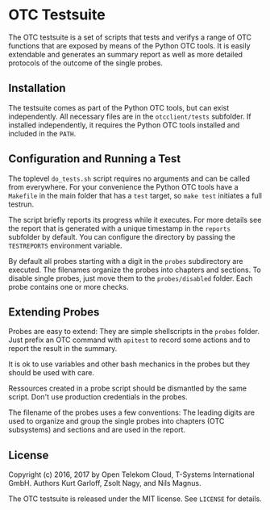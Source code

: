 OTC Testsuite
=============

The OTC testsuite is a set of scripts that tests and verifys a range
of OTC functions that are exposed by means of the Python OTC tools. It
is easily extendable and generates an summary report as well as more
detailed protocols of the outcome of the single probes.

Installation
------------

The testsuite comes as part of the Python OTC tools, but can exist
independently. All necessary files are in the `otcclient/tests`
subfolder. If installed independently, it requires the Python OTC
tools installed and included in the `PATH`.

Configuration and Running a Test
--------------------------------

The toplevel `do_tests.sh` script requires no arguments and can be
called from everywhere. For your convenience the Python OTC tools have
a `Makefile` in the main folder that has a `test` target, so `make
test` initiates a full testrun.

The script briefly reports its progress while it executes. For more
details see the report that is generated with a unique timestamp in
the `reports` subfolder by default. You can configure the directory by
passing the `TESTREPORTS` environment variable.

By default all probes starting with a digit in the `probes`
subdirectory are executed. The filenames organize the probes into
chapters and sections. To disable single probes, just move them to the
`probes/disabled` folder. Each probe contains one or more checks.

Extending Probes
----------------

Probes are easy to extend: They are simple shellscripts in the
`probes` folder. Just prefix an OTC command with `apitest` to record
some actions and to report the result in the summary.

It is ok to use variables and other bash mechanics in the probes but
they should be used with care.

Ressources created in a probe script should be dismantled by the same
script. Don't use production credentials in the probes.

The filename of the probes uses a few conventions: The leading digits
are used to organize and group the single probes into chapters (OTC
subsystems) and sections and are used in the report.

License
-------

Copyright (c) 2016, 2017 by Open Telekom Cloud, T-Systems
International GmbH. Authors Kurt Garloff, Zsolt Nagy, and Nils Magnus.

The OTC testsuite is released under the MIT license. See `LICENSE` for
details.
